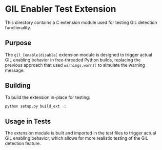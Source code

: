 # GIL Enabler Test Extension

This directory contains a C extension module used for testing GIL detection functionality.

## Purpose

The `gil_[enable|disable]` extension module is designed to trigger actual GIL enabling behavior in
free-threaded Python builds, replacing the previous approach that used `warnings.warn()`
to simulate the warning message.

## Building

To build the extension in-place for testing:

```bash
python setup.py build_ext -i
```

## Usage in Tests

The extension module is built and imported in the test files to trigger actual GIL enabling
behavior, which allows for more realistic testing of the GIL detection feature.
